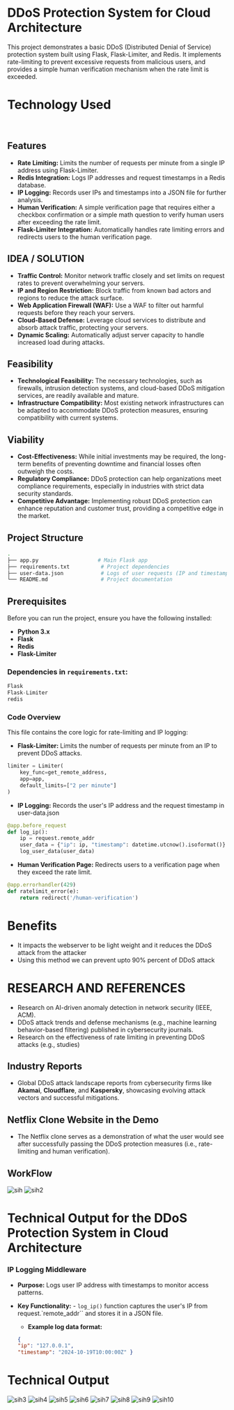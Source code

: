 # DDoS Protection System for Cloud Architecture

This project demonstrates a basic DDoS (Distributed Denial of Service) protection system built using Flask, Flask-Limiter, and Redis. It implements rate-limiting to prevent excessive requests from malicious users, and provides a simple human verification mechanism when the rate limit is exceeded.
# Technology Used

<img src="https://cdn.jsdelivr.net/gh/devicons/devicon/icons/python/python-original.svg" height="3" alt="python logo"  />
<img width="1" />
<img src="https://cdn.jsdelivr.net/gh/devicons/devicon/icons/linux/linux-original.svg" height="3" alt="linux logo"  />
<img width="1" />
<img src="https://cdn.simpleicons.org/ubuntu/E95420" height="3" alt="ubuntu logo"  />
<img width="1" />

##  Features

- **Rate Limiting:** Limits the number of requests per minute from a single IP address using Flask-Limiter.
- **Redis Integration:** Logs IP addresses and request timestamps in a Redis database.
- **IP Logging:** Records user IPs and timestamps into a JSON file for further analysis.
- **Human Verification:** A simple verification page that requires either a checkbox confirmation or a simple math question to verify human users after exceeding the rate limit.
- **Flask-Limiter Integration:** Automatically handles rate limiting errors and redirects users to the human verification page.
## IDEA / SOLUTION

- **Traffic Control:** Monitor network traffic closely and set limits on request rates to prevent overwhelming your servers.
- **IP and Region Restriction:** Block traffic from known bad actors and regions to reduce the attack surface.
- **Web Application Firewall (WAF):** Use a WAF to filter out harmful requests before they reach your servers.
- **Cloud-Based Defense:** Leverage cloud services to distribute and absorb attack traffic, protecting your servers.
- **Dynamic Scaling:** Automatically adjust server capacity to handle increased load during attacks.

## Feasibility
- **Technological Feasibility:** The necessary technologies, such as firewalls, intrusion detection systems, and cloud-based DDoS mitigation services, are readily available and mature.
- **Infrastructure Compatibility:** Most existing network infrastructures can be adapted to accommodate DDoS protection measures, ensuring compatibility with current systems.

## Viability
- **Cost-Effectiveness:** While initial investments may be required, the long-
term benefits of preventing downtime and financial losses often outweigh the
costs.
- **Regulatory Compliance:** DDoS protection can help organizations meet
compliance requirements, especially in industries with strict data security
standards.
- **Competitive Advantage:** Implementing robust DDoS protection can enhance
reputation and customer trust, providing a competitive edge in the market.
## Project Structure

```bash
.
├── app.py                   # Main Flask app
├── requirements.txt          # Project dependencies
├── user-data.json            # Logs of user requests (IP and timestamp)
└── README.md                 # Project documentation
```

## Prerequisites

Before you can run the project, ensure you have the following installed:

- **Python 3.x**
- **Flask**
- **Redis**
- **Flask-Limiter**


### Dependencies in `requirements.txt`:

```go
Flask
Flask-Limiter
redis
```

### Code Overview
This file contains the core logic for rate-limiting and IP logging:
- **Flask-Limiter:** Limits the number of requests per minute from an IP to prevent DDoS attacks.
```python
limiter = Limiter(
    key_func=get_remote_address,
    app=app,
    default_limits=["2 per minute"]
)
```
- **IP Logging:** Records the user's IP address and the request timestamp in user-data.json
```python
@app.before_request
def log_ip():
    ip = request.remote_addr
    user_data = {"ip": ip, "timestamp": datetime.utcnow().isoformat()}
    log_user_data(user_data)

```
- **Human Verification Page:** Redirects users to a verification page when they exceed the rate limit.
```python
@app.errorhandler(429)
def ratelimit_error(e):
    return redirect('/human-verification')
```
# Benefits
- It impacts the webserver to be light weight and it reduces the DDoS attack from the attacker
- Using this method we can prevent upto 90% percent of DDoS attack

# RESEARCH AND REFERENCES
- Research on AI-driven anomaly detection in network security (IEEE, ACM).
- DDoS attack trends and defense mechanisms (e.g., machine learning behavior-based filtering) published in cybersecurity journals.
- Research on the effectiveness of rate limiting in preventing DDoS attacks (e.g., studies)
## Industry Reports 
- Global DDoS attack landscape reports from cybersecurity firms like **Akamai**, **Cloudflare**, and **Kaspersky**, showcasing evolving attack vectors and successful mitigations.
## Netflix Clone Website in the Demo
- The Netflix clone serves as a demonstration of what the user would see after successfully passing the DDoS protection measures (i.e., rate-limiting and human verification).
## WorkFlow
![sih](https://github.com/user-attachments/assets/3440f6bf-ee0e-4779-8646-54a34c052260)
![sih2](https://github.com/user-attachments/assets/ed35e36c-eb32-4260-9cec-d88f37451b92)

# Technical Output for the DDoS Protection System in Cloud Architecture
###  IP Logging Middleware

- **Purpose:** Logs user IP address with timestamps to monitor access patterns.
- **Key Functionality:**
      - `log_ip()` function captures the user's IP from request.`remote_addr`` and stores it in a JSON file.
  
  - **Example log data format:**
  ```json
  {
  "ip": "127.0.0.1",
  "timestamp": "2024-10-19T10:00:00Z" }
  ```

# Technical Output
![sih3](https://github.com/user-attachments/assets/62fbb158-0c3a-4f98-9f73-5021d1eb2071)
![sih4](https://github.com/user-attachments/assets/8732e648-402b-49e4-ab6c-460f2167205b)
![sih5](https://github.com/user-attachments/assets/26b610e8-03f4-4c54-bddd-912683769a4e)
![sih6](https://github.com/user-attachments/assets/3113ffe9-114f-4567-b540-4a41765f8882)
![sih7](https://github.com/user-attachments/assets/cae9d532-742a-4fb9-b127-703c897dc84b)
![sih8](https://github.com/user-attachments/assets/d6a22921-446f-4004-b5bc-6d449eb64903)
![sih9](https://github.com/user-attachments/assets/82732633-5db8-41c4-9dbe-dfa4a930c831)
![sih10](https://github.com/user-attachments/assets/0c77e6be-31e4-48bd-a89c-fc65e31a9036)



